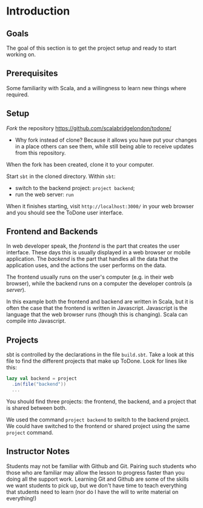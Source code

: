 # Introduction

## Goals

The goal of this section is to get the project setup and ready to start working on.


## Prerequisites

Some familiarity with Scala, and a willingness to learn new things where required.


## Setup

*Fork* the repository https://github.com/scalabridgelondon/todone/

- Why fork instead of clone? Because it allows you have put your changes in a place others can see them, while still being able to receive updates from this repository.

When the fork has been created, clone it to your computer.

Start `sbt` in the cloned directory. Within `sbt`:

- switch to the backend project: `project backend`;
- run the web server: `run`

When it finishes starting, visit `http://localhost:3000/` in your web browser and you should see the ToDone user interface.


## Frontend and Backends

In web developer speak, the *frontend* is the part that creates the user interface. These days this is usually displayed in a web browser or mobile application. The *backend* is the part that handles all the data that the application uses, and the actions the user performs on the data.

The frontend usually runs on the user's computer (e.g. in their web browser), while the backend runs on a computer the developer controls (a *server*).

In this example both the frontend and backend are written in Scala, but it is often the case that the frontend is written in Javascript. Javascript is the language that the web browser runs (though this is changing). Scala can compile into Javascript.


## Projects

sbt is controlled by the declarations in the file `build.sbt`. Take a look at this file to find the different projects that make up ToDone. Look for lines like this:

```scala
lazy val backend = project
  .in(file("backend"))
  ...
```

You should find three projects: the frontend, the backend, and a project that is shared between both.

We used the command `project backend` to switch to the backend project. We could have switched to the frontend or shared project using the same `project` command.



## Instructor Notes

Students may not be familiar with Github and Git. Pairing such students who those who are familiar may allow the lesson to progress faster than you doing all the support work. Learning Git and Github are some of the skills we want students to pick up, but we don't have time to teach everything that students need to learn (nor do I have the will to write material on everything!)
